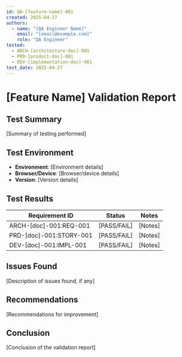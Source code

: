```yaml
---
id: QA-[feature-name]-001
created: 2025-04-27
authors:
  - name: "[QA Engineer Name]"
    email: "[email@example.com]"
    role: "QA Engineer"
tested:
  - ARCH-[architecture-doc]-001
  - PRD-[product-doc]-001
  - DEV-[implementation-doc]-001
test_date: 2025-04-27
---
```


# [Feature Name] Validation Report <!-- TEST-001 -->

## Test Summary <!-- TEST-002 -->
[Summary of testing performed]

## Test Environment <!-- TEST-003 -->
- **Environment**: [Environment details]
- **Browser/Device**: [Browser/device details]
- **Version**: [Version details]

## Test Results <!-- TEST-004 -->

| Requirement ID | Status | Notes |
|---------------|--------|-------|
| ARCH-[doc]-001:REQ-001 | [PASS/FAIL] | [Notes] |
| PRD-[doc]-001:STORY-001 | [PASS/FAIL] | [Notes] |
| DEV-[doc]-001:IMPL-001 | [PASS/FAIL] | [Notes] |

## Issues Found <!-- BUG-001 -->
[Description of issues found, if any]

## Recommendations <!-- INFO-001 -->
[Recommendations for improvement]

## Conclusion <!-- INFO-002 -->
[Conclusion of the validation report]